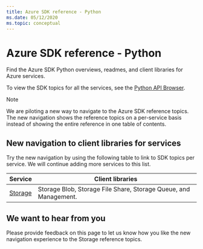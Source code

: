 ```yaml
---
title: Azure SDK reference - Python
ms.date: 05/12/2020
ms.topic: conceptual
---
```


# Azure SDK reference - Python

Find the Azure SDK Python overviews, readmes, and client libraries for Azure services.
 
To view the SDK topics for all the services, see the [Python API Browser](https://docs.microsoft.com/python/api/?view=azure-python). 

> [!NOTE]
> We are piloting a new way to navigate to the Azure SDK reference topics. The new navigation shows the reference topics on a per-service basis instead of showing the entire reference in one table of contents.

## New navigation to client libraries for services

Try the new navigation by using the following table to link to SDK topics per service.  We will continue adding more services to this list.

| Service | Client libraries |
| ---- | ---- |
| [Storage](/azure/developer/python/sdk/storage/overview) | Storage Blob, Storage File Share, Storage Queue, and Management. |

## We want to hear from you

Please provide feedback on this page to let us know how you like the new navigation experience to the Storage reference topics.
